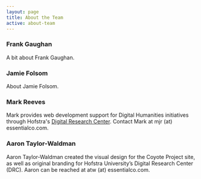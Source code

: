 ```yaml
---
layout: page
title: About the Team
active: about-team
---
```

### Frank Gaughan

A bit about Frank Gaughan.

### Jamie Folsom

About Jamie Folsom.

### Mark Reeves

Mark provides web development support for Digital Humanities initiatives through Hofstra's <a href="http://hofstradrc.org">Digital Research Center</a>. Contact Mark at mjr (at) essentialco.com.

### Aaron Taylor-Waldman

Aaron Taylor-Waldman created the visual design for the Coyote Project site, as well as original branding for Hofstra University’s Digital Research Center (DRC). Aaron can be reached at atw (at) essentialco.com.
